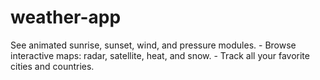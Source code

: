 # weather-app
See animated sunrise, sunset, wind, and pressure modules. - Browse interactive maps: radar, satellite, heat, and snow. - Track all your favorite cities and countries.
